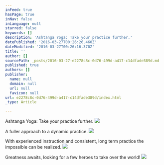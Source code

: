 ```yaml
---
inFeed: true
hasPage: true
inNav: false
inLanguage: null
starred: false
keywords: []
description: 'Ashtanga Yoga: Take your practice further.'
datePublished: '2016-03-27T00:26:26.460Z'
dateModified: '2016-03-27T00:26:16.370Z'
title: ''
author: []
sourcePath: _posts/2016-03-27-e2278c8c-0d76-499d-a417-c14dfade389d.md
published: true
authors: []
publisher:
  name: null
  domain: null
  url: null
  favicon: null
url: e2278c8c-0d76-499d-a417-c14dfade389d/index.html
_type: Article

---
```

Ashtanga Yoga: Take your practice further.
![](https://the-grid-user-content.s3-us-west-2.amazonaws.com/b8ccb02f-ab40-41fb-81c1-63204c420ec2.jpg)

A fuller approach to a dynamic practice.
![](https://the-grid-user-content.s3-us-west-2.amazonaws.com/e6cf7c72-2387-408b-a7db-8a4700ea01a3.jpg)

With experienced instruction and consistent, long term practice the impossible can be realized.
![](https://the-grid-user-content.s3-us-west-2.amazonaws.com/cc614444-cd36-4f14-a388-f9896a4487a2.jpg)

Greatness awaits, looking for a few heroes to take over the world!
![](https://the-grid-user-content.s3-us-west-2.amazonaws.com/9d7d55db-9cf4-4a6b-a1ff-df8cf1b94965.jpg)